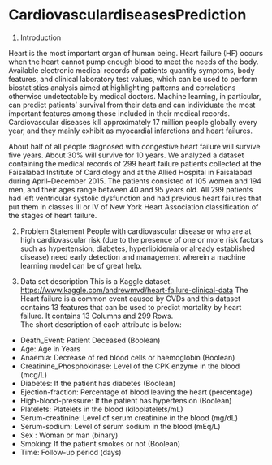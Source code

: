 # CardiovasculardiseasesPrediction

1.	Introduction 

Heart is the most important organ of human being. Heart failure (HF) occurs when the heart cannot pump enough blood to meet the needs of the body. Available electronic medical records of patients quantify symptoms, body features, and clinical laboratory test values, which can be used to perform biostatistics analysis aimed at highlighting patterns and correlations otherwise undetectable by medical doctors. Machine learning, in particular, can predict patients’ survival from their data and can individuate the most important features among those included in their medical records. Cardiovascular diseases kill approximately 17 million people globally every year, and they mainly exhibit as myocardial infarctions and heart failures.

About half of all people diagnosed with congestive heart failure will survive five years. About 30% will survive for 10 years. We analyzed a dataset containing the medical records of 299 heart failure patients collected at the Faisalabad Institute of Cardiology and at the Allied Hospital in Faisalabad during April–December 2015. The patients consisted of 105 women and 194 men, and their ages range between 40 and 95 years old. All 299 patients had left ventricular systolic dysfunction and had previous heart failures that put them in classes III or IV of New York Heart Association classification of the stages of heart failure.


2.	Problem Statement
People with cardiovascular disease or who are at high cardiovascular risk (due to the presence of one or more risk factors such as hypertension, diabetes, hyperlipidemia or already established disease) need early detection and management wherein a machine learning model can be of great help.


3.	Data set description
This is a Kaggle dataset. 
https://www.kaggle.com/andrewmvd/heart-failure-clinical-data
The Heart failure is a common event caused by CVDs and this dataset contains 13 features that can be used to predict mortality by heart failure.
It contains 13 Columns and 299 Rows.  
The short description of each attribute is below:

* Death_Event: Patient Deceased (Boolean)
* Age: Age in Years 
* Anaemia: Decrease of red blood cells or haemoglobin (Boolean)
* Creatinine_Phosphokinase: Level of the CPK enzyme in the blood (mcg/L)
* Diabetes: If the patient has diabetes (Boolean)
* Ejection-fraction: Percentage of blood leaving the heart (percentage)
* High-blood-pressure: If the patient has hypertension (Boolean)
* Platelets: Platelets in the blood (kiloplatelets/mL)
* Serum-creatinine: Level of serum creatinine in the blood (mg/dL)
* Serum-sodium: Level of serum sodium in the blood (mEq/L)
* Sex : Woman or man (binary)
* Smoking: If the patient smokes or not (Boolean)
* Time: Follow-up period (days)

